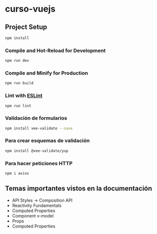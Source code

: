 # curso-vuejs

## Project Setup

```sh
npm install
```

### Compile and Hot-Reload for Development

```sh
npm run dev
```

### Compile and Minify for Production

```sh
npm run build
```

### Lint with [ESLint](https://eslint.org/)

```sh
npm run lint
```

### Validación de formularios

```sh
npm install vee-validate --save
```

### Para crear esquemas de validación

```sh
npm install @vee-validate/yup
```

### Para hacer peticiones HTTP

```sh
npm i axios
```

## Temas importantes vistos en la documentación
- API Styles -> Composition API
- Reactivity Fundamentals
- Computed Properties
- Component v-model
- Props
- Computed Properties